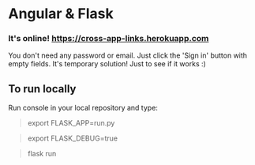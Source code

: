 <h1>Angular & Flask</h1>
<h3>It's online! <a href="https://cross-app-links.herokuapp.com">https://cross-app-links.herokuapp.com</a></h3>
<p>You don't need any password or email. Just click the 'Sign in' button with empty fields. It's temporary solution! Just to see if it works :)</p>
<h2>To run locally</h2>
<p>Run console in your local repository and type:</p>
<blockquote>export FLASK_APP=run.py</blockquote>
<blockquote>export FLASK_DEBUG=true</blockquote>
<blockquote>flask run</blockquote>
